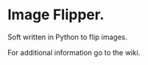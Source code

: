 # Image Flipper.
Soft written in Python  to flip images.

For additional information go to the wiki.
